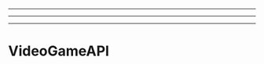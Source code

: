 --------
----------------------------------------------------------------------------------------------------
-------------------------------------------------------
# VideoGameAPI

